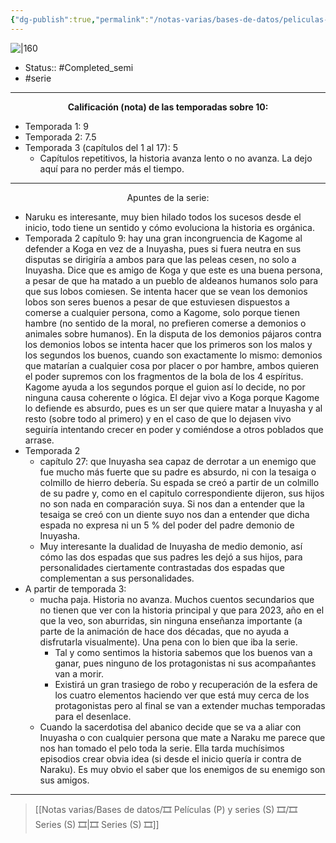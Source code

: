 ```yaml
---
{"dg-publish":true,"permalink":"/notas-varias/bases-de-datos/peliculas-p-y-series-s/s-inuyasha/"}
---
```



![|160](https://m.media-amazon.com/images/M/MV5BMGNmMWI4MGUtYmU0ZS00ZDkxLTgzMTAtZDU4YmQ1MDM3Y2IyXkEyXkFqcGdeQXVyNTA4NzY1MzY@._V1_SX300.jpg)

- Status:: #Completed_semi  
- #serie 

---

**<center>Calificación (nota) de las temporadas sobre 10:</center>**

- Temporada 1: 9
- Temporada 2: 7.5
- Temporada 3 (capítulos del 1 al 17): 5
	- Capítulos repetitivos, la historia avanza lento o no avanza. La dejo aquí para no perder más el tiempo.

---

<center>Apuntes de la serie:</center>

- Naruku es interesante, muy bien hilado todos los sucesos desde el inicio, todo tiene un sentido y cómo evoluciona la historia es orgánica.
- Temporada 2 capítulo 9: hay una gran incongruencia de Kagome al defender a Koga en vez de a Inuyasha, pues si fuera neutra en sus disputas se dirigiría a ambos para que las peleas cesen, no solo a Inuyasha. Dice que es amigo de Koga y que este es una buena persona, a pesar de que ha matado a un pueblo de aldeanos humanos solo para que sus lobos comiesen. Se intenta hacer que se vean los demonios lobos son seres buenos a pesar de que estuviesen dispuestos a comerse a cualquier persona, como a Kagome, solo porque tienen hambre (no sentido de la moral, no prefieren comerse a demonios o animales sobre humanos). En la disputa de los demonios pájaros contra los demonios lobos se intenta hacer que los primeros son los malos y los segundos los buenos, cuando son exactamente lo mismo: demonios que matarían a cualquier cosa por placer o por hambre, ambos quieren el poder supremos con los fragmentos de la bola de los 4 espíritus. Kagome ayuda a los segundos porque el guion así lo decide, no por ninguna causa coherente o lógica. El dejar vivo a Koga porque Kagome lo defiende es absurdo, pues es un ser que quiere matar a Inuyasha y al resto (sobre todo al primero) y en el caso de que lo dejasen vivo seguiría intentando crecer en poder y comiéndose a otros poblados que arrase.
- Temporada 2
	- capítulo 27: que Inuyasha sea capaz de derrotar a un enemigo que fue mucho más fuerte que su padre es absurdo, ni con la tesaiga o colmillo de hierro debería. Su espada se creó a partir de un colmillo de su padre y, como en el capitulo correspondiente dijeron, sus hijos no son nada en comparación suya. Si nos dan a entender que la tesaiga se creó con un diente suyo nos dan a entender que dicha espada no expresa ni un 5 % del poder del padre demonio de Inuyasha.
	- Muy interesante la dualidad de Inuyasha de medio demonio, así cómo las dos espadas que sus padres les dejó a sus hijos, para personalidades ciertamente contrastadas dos espadas que complementan a sus personalidades.
- A partir de temporada 3:
	- mucha paja. Historia no avanza. Muchos cuentos secundarios que no tienen que ver con la historia principal y que para 2023, año en el que la veo, son aburridas, sin ninguna enseñanza importante (a parte de la animación de hace dos décadas, que no ayuda a disfrutarla visualmente). Una pena con lo bien que iba la serie.
		- Tal y como sentimos la historia sabemos que los buenos van a ganar, pues ninguno de los protagonistas ni sus acompañantes van a morir.
		-  Existirá un gran trasiego de robo y recuperación de la esfera de los cuatro elementos haciendo ver que está muy cerca de los protagonistas pero al final se van a extender muchas temporadas para el desenlace.
	- Cuando la sacerdotisa del abanico decide que se va a aliar con Inuyasha o con cualquier persona que mate a Naraku me parece que nos han tomado el pelo toda la serie. Ella tarda muchísimos episodios crear obvia idea (si desde el inicio quería ir contra de Naraku). Es muy obvio el saber que los enemigos de su enemigo son sus amigos.


---

> [[Notas varias/Bases de datos/🎞️ Películas (P) y series (S) 🎞️/🎞️ Series (S) 🎞️\|🎞️ Series (S) 🎞️]]